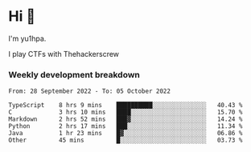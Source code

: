 # Hi 👋

I'm yu1hpa.

I play CTFs with Thehackerscrew

### Weekly development breakdown

<!--START_SECTION:waka-->

```text
From: 28 September 2022 - To: 05 October 2022

TypeScript    8 hrs 9 mins    ██████████░░░░░░░░░░░░░░░   40.43 %
C             3 hrs 10 mins   ████░░░░░░░░░░░░░░░░░░░░░   15.70 %
Markdown      2 hrs 52 mins   ███▓░░░░░░░░░░░░░░░░░░░░░   14.24 %
Python        2 hrs 17 mins   ███░░░░░░░░░░░░░░░░░░░░░░   11.34 %
Java          1 hr 23 mins    █▓░░░░░░░░░░░░░░░░░░░░░░░   06.86 %
Other         45 mins         █░░░░░░░░░░░░░░░░░░░░░░░░   03.73 %
```

<!--END_SECTION:waka-->

